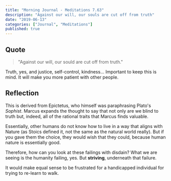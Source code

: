 ```yaml
---
title: "Morning Journal - Meditations 7.63"
description: "Against our will, our souls are cut off from truth"
date: "2019-06-13"
categories: ["Journal", "Meditations"]
published: true
---
```


## Quote

> "Against our will, our sould are cut off from truth."

Truth, yes, and justice, self-control, kindness... Important to keep this is mind. It will make you more patient with other people.

## Reflection

This is derived from Epictetus, who himself was paraphrasing Plato's _Sophist_. Marcus expands the thought to say that not only are we blind to truth but, indeed, all of the rational traits that Marcus finds valuable.

Essentially, other humans do not know how to live in a way that aligns with Nature (as Stoics defined it, not the same as the natural world really). But if you gave them the choice, they would wish that they could, because human nature is essentially good.

Therefore, how can you look at these failings with disdain? What we are seeing is the humanity failing, yes. But **striving**, underneath that failure.

It would make equal sense to be frustrated for a handicapped individual for trying to re-learn to walk.
